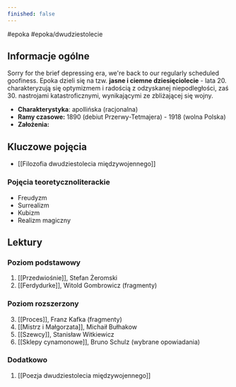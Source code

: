 ```yaml
---
finished: false
---
```

#epoka #epoka/dwudziestolecie
## Informacje ogólne
Sorry for the brief depressing era, we're back to our regularly scheduled goofiness. Epoka dzieli się na tzw. **jasne i ciemne dziesięciolecie** - lata 20. charakteryzują się optymizmem i radością z odzyskanej niepodległości, zaś 30. nastrojami katastroficznymi, wynikającymi ze zbliżającej się wojny.
- **Charakterystyka**: apollińska (racjonalna)
- **Ramy czasowe:** 1890 (debiut Przerwy-Tetmajera) - 1918 (wolna Polska)
- **Założenia:** 
## Kluczowe pojęcia
- [[Filozofia dwudziestolecia międzywojennego]]
### Pojęcia teoretycznoliterackie
- Freudyzm
- Surrealizm
- Kubizm
- Realizm magiczny
## Lektury

### Poziom podstawowy
1. [[Przedwiośnie]], Stefan Żeromski
2. [[Ferdydurke]], Witold Gombrowicz (fragmenty)
### Poziom rozszerzony
3. [[Proces]], Franz Kafka (fragmenty)
4. [[Mistrz i Małgorzata]], Michaił Bułhakow
5. [[Szewcy]], Stanisław Witkiewicz 
6. [[Sklepy cynamonowe]], Bruno Schulz (wybrane opowiadania)

### Dodatkowo
1. [[Poezja dwudziestolecia międzywojennego]]